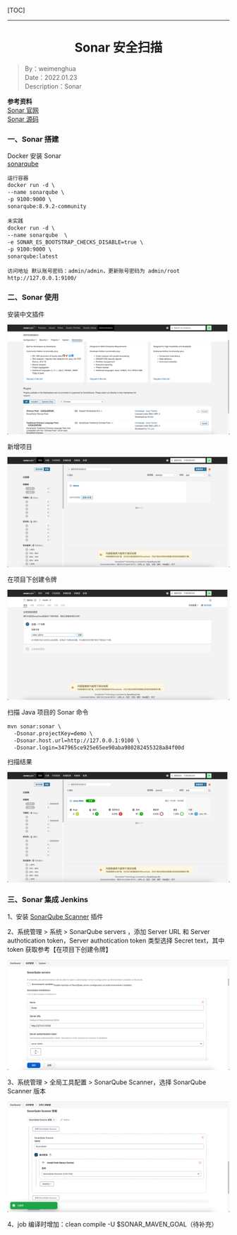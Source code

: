 [TOC]

---

<h1 align="center">Sonar 安全扫描</h1>

> By：weimenghua  
> Date：2022.01.23  
> Description：Sonar  

**参考资料**  
[Sonar 官网](https://docs.sonarqube.org/latest/)  
[Sonar 源码](https://github.com/SonarSource/sonarqube)



### 一、Sonar 搭建

Docker 安装 Sonar  
[sonarqube](https://hub.docker.com/_/sonarqube)

```
运行容器
docker run -d \
--name sonarqube \ 
-p 9100:9000 \
sonarqube:8.9.2-community

未实践
docker run -d \
--name sonarqube  \
-e SONAR_ES_BOOTSTRAP_CHECKS_DISABLE=true \ 
-p 9100:9000 \
sonarqube:latest

访问地址 默认账号密码：admin/admin，更新账号密码为 admin/root
http://127.0.0.1:9100/
```



### 二、Sonar 使用

安装中文插件

![](img/Sonar%20插件.png)

新增项目

![](img/新增项目.png)

在项目下创建令牌

![](img/创建令牌.png)

扫描 Java 项目的 Sonar 命令

```
mvn sonar:sonar \
  -Dsonar.projectKey=demo \
  -Dsonar.host.url=http://127.0.0.1:9100 \
  -Dsonar.login=347965ce925e65ee90aba980282455328a84f00d
```

扫描结果

![](img/扫描结果.png)



### 三、Sonar 集成 Jenkins

1、安装 [SonarQube Scanner](https://plugins.jenkins.io/sonar) 插件

2、系统管理 > 系统 > SonarQube servers ，添加 Server URL 和 Server authotication token，Server authotication token 类型选择 Secret text，其中 token 获取参考【在项目下创建令牌】

![](img/SonarQube%20server%20配置.png)



3、系统管理 > 全局工具配置 > SonarQube Scanner，选择 SonarQube Scanner 版本

![](img/SonarQube%20Scanner.png)

4、job 编译时增加：clean compile -U $SONAR_MAVEN_GOAL（待补充）